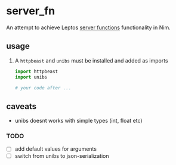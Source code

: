 # server_fn
An attempt to achieve Leptos [server functions](https://book.leptos.dev/server/25_server_functions.html) functionality in Nim.



## usage
1. A `httpbeast` and `unibs` must be installed and added as imports
   ```python
   import httpbeast
   import unibs

   # your code after ...
   ```


## caveats
- unibs doesnt works with simple types (int, float etc)


### TODO
- [ ] add default values for arguments
- [ ] switch from unibs to json-serialization